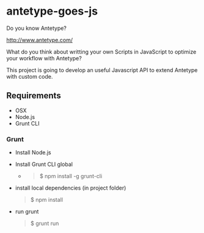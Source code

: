# antetype-goes-js

Do you know Antetype?

http://www.antetype.com/

What do you think about writting your own Scripts in JavaScript to optimize your workflow with Antetype?

This project is going to develop an useful Javascript API to extend Antetype with custom code.


## Requirements

- OSX
- Node.js
- Grunt CLI

### Grunt

- Install Node.js
- Install Grunt CLI global
    - > $ npm install -g grunt-cli
- install local dependencies (in project folder)
    
    > $ npm install 

- run grunt
    
    > $ grunt run

